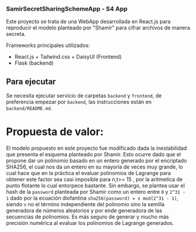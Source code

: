 ### SamirSecretSharingSchemeApp - S4 App

Este proyecto se trata de una WebApp desarrollada en React.js para reproducir el modelo planteado por "Shamir" para cifrar archivos de manera secreta. 

Frameworks principales utilizados: 
- React.js + Tailwind.css + DaisyUI (Frontend)
- Flask (backend)

## Para ejecutar

Se necesita ejecutar servicio de carpetas `backend` y `frontend`, de preferencia empezar por `backend`, las instrucciones están en `backend/README.md`.

# Propuesta de valor:

El modelo propuesto en este proyecto fue modificado dada la inestabilidad que presenta el esquema planteado por Shamir. Esto ocurre dado que el propone dar un polinomio basado en un entero generado por el encriptado SHA256, el cual nos da un entero en su mayoría de veces muy grande, lo cual hace que en la práctica el evaluar polinomios de Lagrange para obtener este factor sea casi imposible para n,t>= 15 , por la aritmetica de punto flotante lo cual entorpece bastante. Sin embargo, se plantea usar el hash de la `password` planteada por Shamir como un entero entre `0` y `2^31 - 1` dado por la ecuación diofantina `sha256(password) = x mod(2^31 - 1)`, siendo `x` no el término independiente del polinomio sino la semilla generadora de números aleatorios y por ende generadora de las secuencias de polinomios. Es más seguro de generar y mucho más precisión numérica al evaluar los polinomios de Lagrange generados.  

